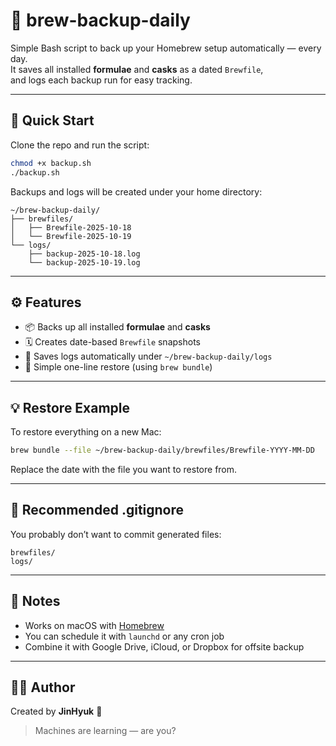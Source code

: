 # 🍺 brew-backup-daily

Simple Bash script to back up your Homebrew setup automatically — every day.  
It saves all installed **formulae** and **casks** as a dated `Brewfile`,  
and logs each backup run for easy tracking.

---

## 🚀 Quick Start

Clone the repo and run the script:

```bash
chmod +x backup.sh
./backup.sh
```

Backups and logs will be created under your home directory:

```
~/brew-backup-daily/
├── brewfiles/
│   ├── Brewfile-2025-10-18
│   └── Brewfile-2025-10-19
└── logs/
    ├── backup-2025-10-18.log
    └── backup-2025-10-19.log
```

---

## ⚙️ Features

- 📦 Backs up all installed **formulae** and **casks**
- 🗓️ Creates date-based `Brewfile` snapshots
- 🧾 Saves logs automatically under `~/brew-backup-daily/logs`
- 💨 Simple one-line restore (using `brew bundle`)

---

## 💡 Restore Example

To restore everything on a new Mac:

```bash
brew bundle --file ~/brew-backup-daily/brewfiles/Brewfile-YYYY-MM-DD
```

Replace the date with the file you want to restore from.

---

## 🧹 Recommended .gitignore

You probably don’t want to commit generated files:

```
brewfiles/
logs/
```

---

## 🧠 Notes

- Works on macOS with [Homebrew](https://brew.sh)
- You can schedule it with `launchd` or any cron job
- Combine it with Google Drive, iCloud, or Dropbox for offsite backup

---

## 🧑‍💻 Author

Created by **JinHyuk** 🐾  
> Machines are learning — are you?

